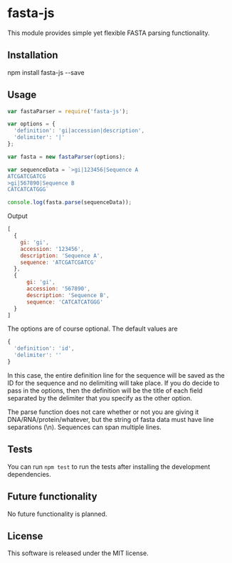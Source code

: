 # fasta-js

This module provides simple yet flexible FASTA parsing functionality.

## Installation
npm install fasta-js --save

## Usage
```javascript
var fastaParser = require('fasta-js');

var options = {
  'definition': 'gi|accession|description',
  'delimiter': '|'
};

var fasta = new fastaParser(options);

var sequenceData = `>gi|123456|Sequence A
ATCGATCGATCG
>gi|567890|Sequence B
CATCATCATGGG`

console.log(fasta.parse(sequenceData));
```

Output
```javascript
[ 
  { 
    gi: 'gi',
    accession: '123456',
    description: 'Sequence A',
    sequence: 'ATCGATCGATCG'
  },
  {
      gi: 'gi',
      accession: '567890',
      description: 'Sequence B',
      sequence: 'CATCATCATGGG' 
  } 
]
```

The options are of course optional. The default values are 
```javascript
{
  'definition': 'id',
  'delimiter': ''
}
```
In this case, the entire definition line for the sequence will be saved as the ID for the sequence and no delimiting will take place. If you do decide to pass in the options, then the definition will be the title of each field separated by the delimiter that you specify as the other option.

The parse function does not care whether or not you are giving it DNA/RNA/protein/whatever, but the string of fasta data must have line separations (\n). Sequences can span multiple lines.

## Tests
You can run `npm test` to run the tests after installing the development dependencies.

## Future functionality
No future functionality is planned.

## License
This software is released under the MIT license.
